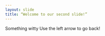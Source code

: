 ```yaml
---
layout: slide
title: “Welcome to our second slide!”
---
```

Something witty
Use the left arrow to go back!
